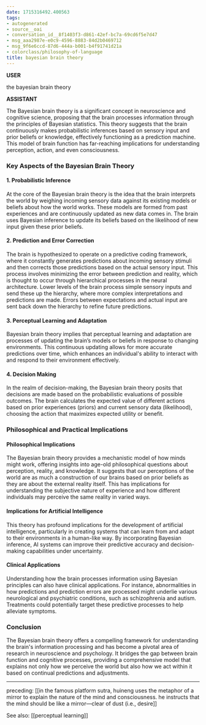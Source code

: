 ```yaml
---
date: 1715316492.400563
tags:
- autogenerated
- source__oai
- conversation_id__8f1403f3-d861-42ef-bc7a-69cd6f5e7d47
- msg_aaa2987e-e0c9-4596-8883-84d2b0469712
- msg_9f6e6ccd-87d6-444a-b001-b4f91741d21a
- colorclass/philosophy-of-language
title: bayesian brain theory
---
```


**USER**

the bayesian brain theory


**ASSISTANT**

The Bayesian brain theory is a significant concept in neuroscience and cognitive science, proposing that the brain processes information through the principles of Bayesian statistics. This theory suggests that the brain continuously makes probabilistic inferences based on sensory input and prior beliefs or knowledge, effectively functioning as a prediction machine. This model of brain function has far-reaching implications for understanding perception, action, and even consciousness.

### Key Aspects of the Bayesian Brain Theory

#### 1. **Probabilistic Inference**
At the core of the Bayesian brain theory is the idea that the brain interprets the world by weighing incoming sensory data against its existing models or beliefs about how the world works. These models are formed from past experiences and are continuously updated as new data comes in. The brain uses Bayesian inference to update its beliefs based on the likelihood of new input given these prior beliefs.

#### 2. **Prediction and Error Correction**
The brain is hypothesized to operate on a predictive coding framework, where it constantly generates predictions about incoming sensory stimuli and then corrects those predictions based on the actual sensory input. This process involves minimizing the error between prediction and reality, which is thought to occur through hierarchical processes in the neural architecture. Lower levels of the brain process simple sensory inputs and send these up the hierarchy, where more complex interpretations and predictions are made. Errors between expectations and actual input are sent back down the hierarchy to refine future predictions.

#### 3. **Perceptual Learning and Adaptation**
Bayesian brain theory implies that perceptual learning and adaptation are processes of updating the brain’s models or beliefs in response to changing environments. This continuous updating allows for more accurate predictions over time, which enhances an individual's ability to interact with and respond to their environment effectively.

#### 4. **Decision Making**
In the realm of decision-making, the Bayesian brain theory posits that decisions are made based on the probabilistic evaluations of possible outcomes. The brain calculates the expected value of different actions based on prior experiences (priors) and current sensory data (likelihood), choosing the action that maximizes expected utility or benefit.

### Philosophical and Practical Implications

#### **Philosophical Implications**
The Bayesian brain theory provides a mechanistic model of how minds might work, offering insights into age-old philosophical questions about perception, reality, and knowledge. It suggests that our perceptions of the world are as much a construction of our brains based on prior beliefs as they are about the external reality itself. This has implications for understanding the subjective nature of experience and how different individuals may perceive the same reality in varied ways.

#### **Implications for Artificial Intelligence**
This theory has profound implications for the development of artificial intelligence, particularly in creating systems that can learn from and adapt to their environments in a human-like way. By incorporating Bayesian inference, AI systems can improve their predictive accuracy and decision-making capabilities under uncertainty.

#### **Clinical Applications**
Understanding how the brain processes information using Bayesian principles can also have clinical applications. For instance, abnormalities in how predictions and prediction errors are processed might underlie various neurological and psychiatric conditions, such as schizophrenia and autism. Treatments could potentially target these predictive processes to help alleviate symptoms.

### Conclusion

The Bayesian brain theory offers a compelling framework for understanding the brain's information processing and has become a pivotal area of research in neuroscience and psychology. It bridges the gap between brain function and cognitive processes, providing a comprehensive model that explains not only how we perceive the world but also how we act within it based on continual predictions and adjustments.


---

preceding: [[in the famous platform sutra, huineng uses the metaphor of a mirror to explain the nature of the mind and consciousness. he instructs that the mind should be like a mirror—clear of dust (i.e., desire]]

See also: [[perceptual learning]]
